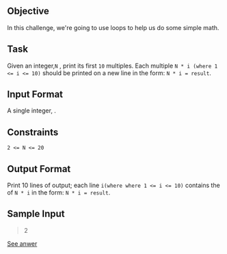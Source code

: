 ## Objective 

In this challenge, we're going to use loops to help us do some simple math.

## Task

Given an integer,`N` , print its first `10` multiples. Each multiple `N * i (where 1 <= i <= 10)` should be printed on a new line in the form: `N * i = result`.

## Input Format

A single integer, .

## Constraints

`2 <= N <= 20`

## Output Format

Print 10 lines of output; each line `i(where where 1 <= i <= 10)` contains the  of `N * i` in the form: 
`N * i = result`.

## Sample Input

> 2

[See anwer](005-java-loops-1)
